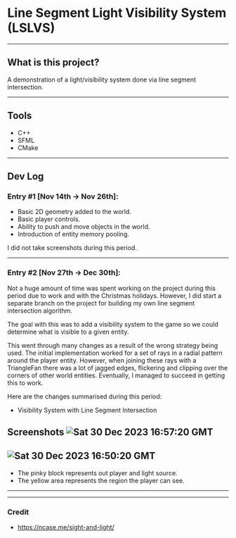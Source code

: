 # Line Segment Light Visibility System (LSLVS)

---

## What is this project?
A demonstration of a light/visibility system done via line segment intersection.

---

## Tools
- C++
- SFML
- CMake

---

## Dev Log

### Entry #1 [Nov 14th -> Nov 26th]:
- Basic 2D geometry added to the world.
- Basic player controls.
- Ability to push and move objects in the world.
- Introduction of entity memory pooling.

I did not take screenshots during this period.

---

### Entry #2 [Nov 27th -> Dec 30th]:
Not a huge amount of time was spent working on the project during this period due to work and with the Christmas holidays.
However, I did start a separate branch on the project for building my own line segment intersection algorithm.

The goal with this was to add a visibility system to the game so we could determine what is visible to a given entity.

This went through many changes as a result of the wrong strategy being used. The initial implementation worked for
a set of rays in a radial pattern around the player entity. However, when joining these rays with a TriangleFan there 
was a lot of jagged edges, flickering and clipping over the corners of other world entities. Eventually, I managed to
succeed in getting this to work. 

Here are the changes summarised during this period:
- Visibility System with Line Segment Intersection

**Screenshots**
![Sat 30 Dec 2023 16:57:20 GMT](https://github.com/Ticketedmoon/line-segment-light-visibility-system/assets/21260839/13a49eac-5329-405d-a8b1-42d4cab983c4)
---
![Sat 30 Dec 2023 16:50:20 GMT](https://github.com/Ticketedmoon/line-segment-light-visibility-system/assets/21260839/875e6331-0756-4a0f-80a4-6ddcfcf30e9e)
---


- The pinky block represents out player and light source. 
- The yellow area represents the region the player can see.

---

---

### Credit
- https://ncase.me/sight-and-light/